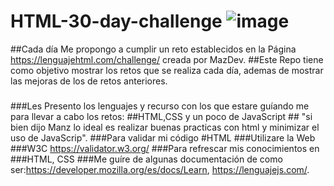 # HTML-30-day-challenge ![image](https://github.com/user-attachments/assets/0fea7faf-f8c8-4adf-8ba7-8b35e49984bd)

##Cada día Me propongo a cumplir un reto establecidos en la Página https://lenguajehtml.com/challenge/ creada por MazDev.
##Este Repo tiene como objetivo mostrar los retos que se realiza cada día, ademas de mostrar las mejoras de los de retos anteriores.
###
###
###Les Presento los lenguajes y recurso con los que estare guíando me para llevar a cabo los retos:
##HTML,CSS y un poco de JavaScript ## "si bien dijo Manz lo ideal es realizar buenas practicas con html y minimizar el uso de JavaScrip".
###Para validar mi código #HTML ###Utilizare la Web ###W3C https://validator.w3.org/
###Para refrescar mis conocimientos en ###HTML, CSS ###Me guíre de algunas documentación de como ser:https://developer.mozilla.org/es/docs/Learn, https://lenguajejs.com/.
